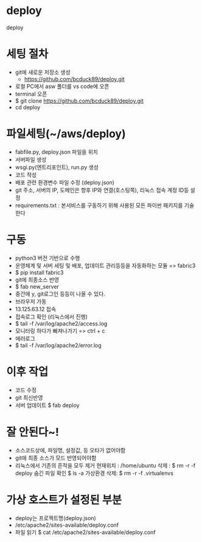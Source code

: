 # deploy
deploy

# 세팅 절차
- git에 새로운 저장소 생성
    - https://github.com/bcduck89/deploy.git
- 로컬 PC에서 asw 폴더를 vs code에 오픈
- terminal 오픈
- $ git clone https://github.com/bcduck89/deploy.git
- cd deploy

# 파일세팅(~/aws/deploy)
- fabfile.py, deploy.json 파일을 위치
- 서버파일 생성
- wsgi.py(엔트리포인트), run.py 생성
- 코드 작성
- 배포 관련 환경변수 파일 수정 (deploy.json)
- git 주소, 서버의 IP, 도메인은 향후 IP와 연결(호스팅쪽), 리눅스 접속 계정 ID등 설정
- requirements.txt : 본서비스를 구동하기 위해 사용된 모든 파이썬 패키지를 기술한다

# 구동
- python3 버전 기반으로 수행
- 운영체계 및 서버 세팅 및 배포, 업데이트 관리등등을 자동화하는 모듈 => fabric3
- $ pip install fabric3
- git에 최종소스 반영
- $ fab new_server
- 중간에 y, git로그인 등등이 나올 수 있다.
- 브라우저 가동
- 13.125.63.12 접속
- 접속로그 확인 (리눅스에서 진행)
- $ tail -f /var/log/apache2/access.log
- 모니터링 하다가 빠져나가기 => ctrl + c
- 에러로그
- $ tail -f /var/log/apache2/error.log

# 이후 작업
- 코드 수정
- git 최신반영
- 서버 업데이트
    $ fab deploy

# 잘 안된다~!
- 소스코드상에, 파일명, 설정값, 등 오타가 없어야함
- git에 최종 소스가 모드 반영되어야함
- 리눅스에서 기존의 흔적을 모두 제거
    현재위치 : /home/ubuntu
    삭제 : $ rm -r -f deploy
    숨긴 파일 확인
    $ ls -a
    가상환경 삭제:
    $ rm -r -f .virtualenvs

# 가상 호스트가 설정된 부분
- deploy는 프로젝트명(deploy.json)
- /etc/apache2/sites-available/deploy.conf
- 파일 읽기
    $ cat /etc/apache2/sites-available/deploy.conf